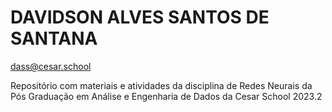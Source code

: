 # DAVIDSON ALVES SANTOS DE SANTANA
dass@cesar.school



Repositório com materiais e atividades da disciplina de Redes Neurais da Pós Graduação em Análise e Engenharia de Dados da Cesar School 2023.2
